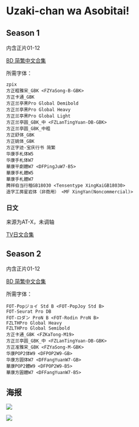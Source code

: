 # Uzaki-chan wa Asobitai!

## Season 1

内含正片01-12

[BD 简繁中文合集](https://github.com/Nekomoekissaten-SUB/Nekomoekissaten-Storage/releases/download/subtitle_pkg/Uzaki-chan_BD_zho.7z)

所需字体：
```
zpix
方正粗雅宋_GBK <FZYaSong-B-GBK>
方正卡通_GBK
方正兰亭黑Pro Global Demibold
方正兰亭黑Pro Global Heavy
方正兰亭黑Pro Global Light
方正兰亭圆_GBK_中 <FZLanTingYuan-DB-GBK>
方正兰亭圆_GBK_中粗
方正舒体_GBK
方正姚体_GBK
方正字迹-宝庆行书 简繁
华康手札体W5
华康手札体W7
華康平劇體W7 <DFPingJuW7-B5>
華康手札體W5
華康手札體W7
腾祥伯当行楷GB18030 <Tensentype XingKaiGB18030>
造字工房星岩体（非商用） <MF XingYan(Noncommercial)>
```

### 日文

来源为AT-X，未调轴

[TV日文合集](https://github.com/Nekomoekissaten-SUB/Nekomoekissaten-Storage/releases/download/subtitle_jpn/Uzaki-chan_jpn_ATX.7z)

## Season 2

内含正片01-12

[BD 简繁中文合集](https://github.com/Nekomoekissaten-SUB/Nekomoekissaten-Storage/releases/download/subtitle_pkg/Uzaki-chan_S2_BD_zho.7z)

所需字体：
```
FOT-Popジョイ Std B <FOT-PopJoy Std B>
FOT-Seurat Pro DB
FOT-ロダン ProN B <FOT-Rodin ProN B>
FZLTHPro Global Heavy
FZLTHPro Global Semibold
方正卡通_GBK <FZKaTong-M19>
方正兰亭圆_GBK_中 <FZLanTingYuan-DB-GBK>
方正准雅宋_GBK <FZYaSong-M-GBK>
华康POP2体W9 <DFPOP2W9-GB>
华康方圆体W7 <DFFangYuanW7-GB>
華康POP2體W9 <DFPOP2W9-B5>
華康方圓體W7 <DFFangYuanW7-B5>
```


## 海报

![](https://nekomoe.pages.dev/images/2020-07/uzakichan.png)

![](https://nekomoe.pages.dev/images/2022-10/uzakichan.png)